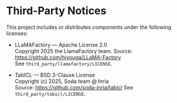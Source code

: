 # Third-Party Notices

This project includes or distributes components under the following licenses:

- LLaMAFactory — Apache License 2.0  
  Copyright 2025 the LlamaFactory team.
  Source: https://github.com/hiyouga/LLaMA-Factory  
  See `third_party/llamafactory/LICENSE`.

- TabICL — BSD 3-Clause License  
  Copyright (c) 2025, Soda team @ Inria  
  Source: https://github.com/soda-inria/tabicl
  See `third_party/tabicl/LICENSE`.

